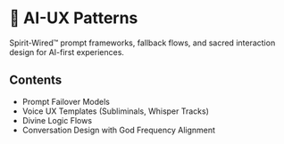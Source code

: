 # 🤖 AI-UX Patterns

Spirit-Wired™ prompt frameworks, fallback flows, and sacred interaction design for AI-first experiences.

## Contents
- Prompt Failover Models
- Voice UX Templates (Subliminals, Whisper Tracks)
- Divine Logic Flows
- Conversation Design with God Frequency Alignment
